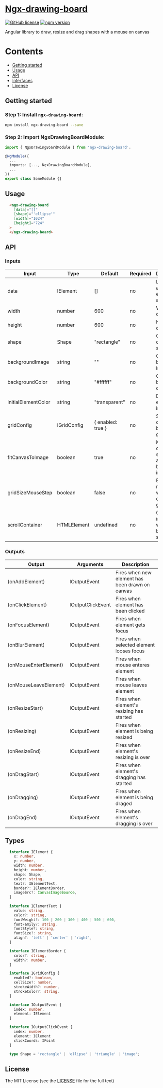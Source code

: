 # [Ngx-drawing-board](https://github.com/andrew1931/ngx-drawing-board/blob/main/src)
[![GitHub license](https://img.shields.io/badge/license-MIT-blue.svg)](https://github.com/andrew1931/ngx-drawing-board/blob/main/LICENSE)
[![npm version](https://img.shields.io/npm/v/ngx-drawing-board?color=brightgreen&label=npm%20package)](https://www.npmjs.com/package/ngx-drawing-board) 


Angular library to draw, resize and drag shapes with a mouse on canvas

Contents
========
- [Getting started](#getting-started)
- [Usage](#usage)
- [API](#api)
- [Interfaces](#interfaces)
- [License](#license)

## Getting started
### Step 1: Install `ngx-drawing-board`:

```bash
npm install ngx-drawing-board --save
```

### Step 2: Import NgxDrawingBoardModule:
```ts
import { NgxDrawingBoardModule } from 'ngx-drawing-board';

@NgModule({
  ...
  imports: [..., NgxDrawingBoardModule],
  ...
})
export class SomeModule {}
```

## Usage
```html
  <ngx-drawing-board
    [data]="[]"
    [shape]="'ellipse'"
    [width]="1024"
    [height]="724"
  >
  </ngx-drawing-board>
```

## API
### Inputs
| Input               | Type        | Default           | Required | Description                                             |
|---------------------|-------------|-------------------|----------|---------------------------------------------------------|
| data                | IElement    | []                | no       | List where all drawn elements are stored                |
| width               | number      | 600               | no       | Width of canvas                                         |
| height              | number      | 600               | no       | Height of canvas                                        |
| shape               | Shape       | "rectangle"       | no       | Current drawing shape                                   |
| backgroundImage     | string      | ""                | no       | Canvas background image                                 |
| backgroundColor     | string      | "#ffffff"         | no       | Canvas background color                                 |
| initialElementColor | string      | "transparent"     | no       | Drawing element initial color                           |
| gridConfig          | IGridConfig | { enabled: true } | no       | Settings for canvas background grid                     |
| fitCanvasToImage    | boolean     | true              | no       | Makes canvas the same size as provided background image |
| gridSizeMouseStep   | boolean     | false             | no       | Equals mouse step while drawing to grid size            |
| scrollContainer     | HTMLElement | undefined         | no       | Container inside which board is scrolling               |

### Outputs
| Output                | Arguments         | Description                                     |
|-----------------------|-------------------|-------------------------------------------------|
| (onAddElement)        | IOutputEvent      | Fires when new element has been drawn on canvas |
| (onClickElement)      | IOutputClickEvent | Fires when element has been clicked             |
| (onFocusElement)      | IOutputEvent      | Fires when element gets focus                   |
| (onBlurElement)       | IOutputEvent      | Fires when selected element looses focus        |
| (onMouseEnterElement) | IOutputEvent      | Fires when mouse enteres element                |
| (onMouseLeaveElement) | IOutputEvent      | Fires when mouse leaves element                 |
| (onResizeStart)       | IOutputEvent      | Fires when element's resizing has started       |
| (onResizing)          | IOutputEvent      | Fires when element is being resized             |
| (onResizeEnd)         | IOutputEvent      | Fires when element's resizing is over           |
| (onDragStart)         | IOutputEvent      | Fires when element's dragging has started       |
| (onDragging)          | IOutputEvent      | Fires when element is being draged              |
| (onDragEnd)           | IOutputEvent      | Fires when element's dragging is over           |

## Types
```ts
  interface IElement {
    x: number,
    y: number,
    width: number,
    height: number,
    shape: Shape,
    color: string,
    text?: IElementText,
    border?: IElementBorder,
    imageSrc?: CanvasImageSource,
  }
  
  interface IElementText {
    value: string,
    color?: string,
    fontWeight?: 100 | 200 | 300 | 400 | 500 | 600,
    fontFamily?: string,
    fontStyle?: string,
    fontSize?: string,
    align?: 'left' | 'center' | 'right',
  }

  interface IElementBorder {
    color?: string,
    width?: number,
  }

  interface IGridConfig {
    enabled?: boolean,
    cellSize?: number,
    strokeWidth?: number,
    strokeColor?: string,
  }

  interface IOutputEvent {
    index: number,
    element: IElement
  }

  interface IOutputClickEvent {
    index: number,
    element: IElement
    clickCoords: IPoint
  }

  type Shape = 'rectangle' | 'ellipse' | 'triangle' | 'image';


```

## License

The MIT License (see the [LICENSE](https://github.com/andrew1931/ngx-drawing-board/blob/main/LICENSE) file for the full
text)
